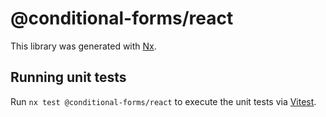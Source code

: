 # @conditional-forms/react

This library was generated with [Nx](https://nx.dev).

## Running unit tests

Run `nx test @conditional-forms/react` to execute the unit tests via [Vitest](https://vitest.dev/).